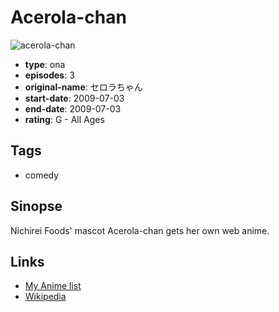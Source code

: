 # Acerola-chan

![acerola-chan](https://cdn.myanimelist.net/images/anime/4/80597.jpg)

-   **type**: ona
-   **episodes**: 3
-   **original-name**: セロラちゃん
-   **start-date**: 2009-07-03
-   **end-date**: 2009-07-03
-   **rating**: G - All Ages

## Tags

-   comedy

## Sinopse

Nichirei Foods' mascot Acerola-chan gets her own web anime.

## Links

-   [My Anime list](https://myanimelist.net/anime/33500/Acerola-chan)
-   [Wikipedia](https://ja.wikipedia.org/wiki/%E3%82%A2%E3%82%BB%E3%83%AD%E3%83%A9%E3%81%A1%E3%82%83%E3%82%93)
